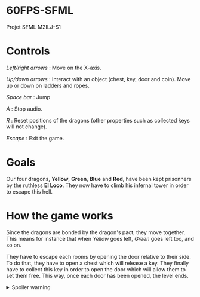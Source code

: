 # 60FPS-SFML
Projet SFML M2ILJ-S1

# Controls
_Left/right arrows_ : Move on the X-axis.

_Up/down arrows_ : Interact with an object (chest, key, door and coin). Move up or down on ladders and ropes.

_Space bar_ : Jump

_A_ : Stop audio.

_R_ : Reset positions of the dragons (other properties such as collected keys will not change).

_Escape_ : Exit the game.

# Goals
Our four dragons, __Yellow__, __Green__, __Blue__ and __Red__, have been kept prisonners by the ruthless __El Loco__. They now have to climb his infernal tower in order to escape this hell.

# How the game works
Since the dragons are bonded by the dragon's pact, they move together. This means for instance that when _Yellow_ goes left, _Green_ goes left too, and so on.

They have to escape each rooms by opening the door relative to their side. To do that, they have to open a chest which will release a key. They finally have to collect this key in order to open the door which will allow them to set them free. This way, once each door has been opened, the level ends.

<details>
  <summary>Spoiler warning</summary>
  
  If you find the game too difficult, press _G_ to enter __God Mode__. This will allow you to chain jumps and reach every places you want.
  
</details>
